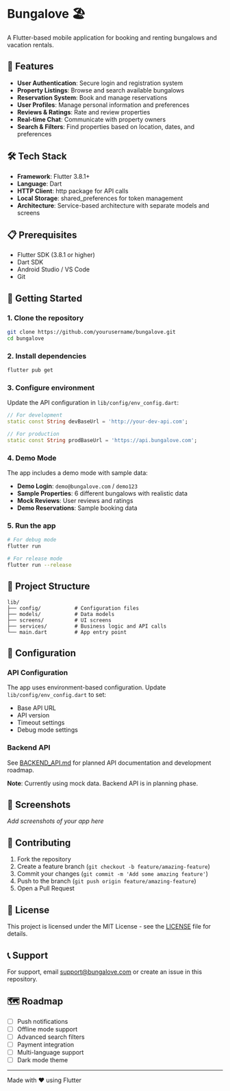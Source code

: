 # Bungalove 🏖️

A Flutter-based mobile application for booking and renting bungalows and vacation rentals.

## 📱 Features

- **User Authentication**: Secure login and registration system
- **Property Listings**: Browse and search available bungalows
- **Reservation System**: Book and manage reservations
- **User Profiles**: Manage personal information and preferences
- **Reviews & Ratings**: Rate and review properties
- **Real-time Chat**: Communicate with property owners
- **Search & Filters**: Find properties based on location, dates, and preferences

## 🛠️ Tech Stack

- **Framework**: Flutter 3.8.1+
- **Language**: Dart
- **HTTP Client**: http package for API calls
- **Local Storage**: shared_preferences for token management
- **Architecture**: Service-based architecture with separate models and screens

## 📋 Prerequisites

- Flutter SDK (3.8.1 or higher)
- Dart SDK
- Android Studio / VS Code
- Git

## 🚀 Getting Started

### 1. Clone the repository
```bash
git clone https://github.com/yourusername/bungalove.git
cd bungalove
```

### 2. Install dependencies
```bash
flutter pub get
```

### 3. Configure environment
Update the API configuration in `lib/config/env_config.dart`:
```dart
// For development
static const String devBaseUrl = 'http://your-dev-api.com';

// For production
static const String prodBaseUrl = 'https://api.bungalove.com';
```

### 4. Demo Mode
The app includes a demo mode with sample data:
- **Demo Login**: `demo@bungalove.com` / `demo123`
- **Sample Properties**: 6 different bungalows with realistic data
- **Mock Reviews**: User reviews and ratings
- **Demo Reservations**: Sample booking data

### 5. Run the app
```bash
# For debug mode
flutter run

# For release mode
flutter run --release
```

## 📁 Project Structure

```
lib/
├── config/           # Configuration files
├── models/           # Data models
├── screens/          # UI screens
├── services/         # Business logic and API calls
└── main.dart         # App entry point
```

## 🔧 Configuration

### API Configuration
The app uses environment-based configuration. Update `lib/config/env_config.dart` to set:
- Base API URL
- API version
- Timeout settings
- Debug mode settings

### Backend API
See [BACKEND_API.md](BACKEND_API.md) for planned API documentation and development roadmap.

**Note**: Currently using mock data. Backend API is in planning phase.

## 📱 Screenshots

*Add screenshots of your app here*

## 🤝 Contributing

1. Fork the repository
2. Create a feature branch (`git checkout -b feature/amazing-feature`)
3. Commit your changes (`git commit -m 'Add some amazing feature'`)
4. Push to the branch (`git push origin feature/amazing-feature`)
5. Open a Pull Request

## 📄 License

This project is licensed under the MIT License - see the [LICENSE](LICENSE) file for details.

## 📞 Support

For support, email support@bungalove.com or create an issue in this repository.

## 🗺️ Roadmap

- [ ] Push notifications
- [ ] Offline mode support
- [ ] Advanced search filters
- [ ] Payment integration
- [ ] Multi-language support
- [ ] Dark mode theme

---

Made with ❤️ using Flutter
